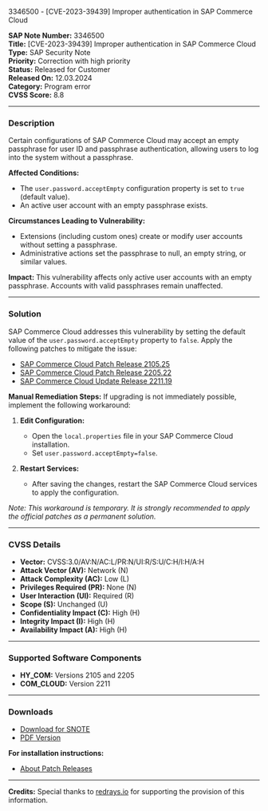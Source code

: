 3346500 - [CVE-2023-39439] Improper authentication in SAP Commerce Cloud

**SAP Note Number:** 3346500  
**Title:** [CVE-2023-39439] Improper authentication in SAP Commerce Cloud  
**Type:** SAP Security Note  
**Priority:** Correction with high priority  
**Status:** Released for Customer  
**Released On:** 12.03.2024  
**Category:** Program error  
**CVSS Score:** 8.8

---

### Description
Certain configurations of SAP Commerce Cloud may accept an empty passphrase for user ID and passphrase authentication, allowing users to log into the system without a passphrase.

**Affected Conditions:**
- The `user.password.acceptEmpty` configuration property is set to `true` (default value).
- An active user account with an empty passphrase exists.

**Circumstances Leading to Vulnerability:**
- Extensions (including custom ones) create or modify user accounts without setting a passphrase.
- Administrative actions set the passphrase to null, an empty string, or similar values.

**Impact:**
This vulnerability affects only active user accounts with an empty passphrase. Accounts with valid passphrases remain unaffected.

---

### Solution
SAP Commerce Cloud addresses this vulnerability by setting the default value of the `user.password.acceptEmpty` property to `false`. Apply the following patches to mitigate the issue:

- [SAP Commerce Cloud Patch Release 2105.25](https://notesdownloads.sap.com/note/0040000000949702023)
- [SAP Commerce Cloud Patch Release 2205.22](https://me.sap.com/help/SAP_COMMERCE_CLOUD_PUBLIC_CLOUD/75d4c3895cb346008545900bffe851ce/f9b65161e1e645249542e59f42f64a7b.html?locale=en-US&version=v2205)
- [SAP Commerce Cloud Update Release 2211.19](https://me.sap.com/help/SAP_COMMERCE_CLOUD_PUBLIC_CLOUD/75d4c3895cb346008545900bffe851ce/f9b65161e1e645249542e59f42f64a7b.html?locale=en-US)

**Manual Remediation Steps:**
If upgrading is not immediately possible, implement the following workaround:

1. **Edit Configuration:**
   - Open the `local.properties` file in your SAP Commerce Cloud installation.
   - Set `user.password.acceptEmpty=false`.

2. **Restart Services:**
   - After saving the changes, restart the SAP Commerce Cloud services to apply the configuration.

*Note: This workaround is temporary. It is strongly recommended to apply the official patches as a permanent solution.*

---

### CVSS Details
- **Vector:** CVSS:3.0/AV:N/AC:L/PR:N/UI:R/S:U/C:H/I:H/A:H
- **Attack Vector (AV):** Network (N)
- **Attack Complexity (AC):** Low (L)
- **Privileges Required (PR):** None (N)
- **User Interaction (UI):** Required (R)
- **Scope (S):** Unchanged (U)
- **Confidentiality Impact (C):** High (H)
- **Integrity Impact (I):** High (H)
- **Availability Impact (A):** High (H)

---

### Supported Software Components
- **HY_COM:** Versions 2105 and 2205
- **COM_CLOUD:** Version 2211

---

### Downloads
- [Download for SNOTE](https://notesdownloads.sap.com/note/0040000000949702023)
- [PDF Version](https://userapps.support.sap.com/sap/support/sfm/notes/print/0003346500?language=en-US&token=FECAD2747F8EDA5CC72037E5C110F5F9)

**For installation instructions:**
- [About Patch Releases](https://me.sap.com/help/SAP_COMMERCE_CLOUD_PUBLIC_CLOUD/75d4c3895cb346008545900bffe851ce/8c25978386691014b4abdd61376acd24.html?locale=en-US)

---

**Credits:** Special thanks to [redrays.io](https://redrays.io) for supporting the provision of this information.